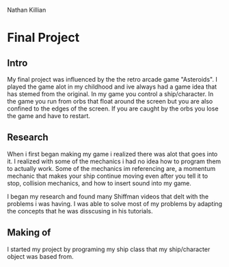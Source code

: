 Nathan Killian

# Final Project

## Intro
My final project was influenced by the the retro arcade game "Asteroids". I played the game alot in my childhood and ive always had a game idea that has stemed from the original. In my game you control a ship/character. In the game you run from orbs that float around the screen but you are also confined to the edges of the screen. If you are caught by the orbs you lose the game and have to restart.

## Research
When i first began making my game i realized there was alot that goes into it. I realized with some of the mechanics i had no idea how to program them to actually work. Some of the mechanics im referencing are, a momentum mechanic that makes your ship continue moving even after you tell it to stop, collision mechanics, and how to insert sound into my game.

I began my research and found many Shiffman videos that delt with the problems i was having. I was able to solve most of my problems by adapting the concepts that he was disscusing in his tutorials.

## Making of
I started my project by programing my ship class that my ship/character object was based from.
